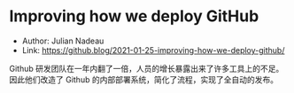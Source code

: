# Improving how we deploy GitHub

* Author: Julian Nadeau
* Link: https://github.blog/2021-01-25-improving-how-we-deploy-github/

Github 研发团队在一年内翻了一倍，人员的增长暴露出来了许多工具上的不足。因此他们改造了 Github 的内部部署系统，简化了流程，实现了全自动的发布。

